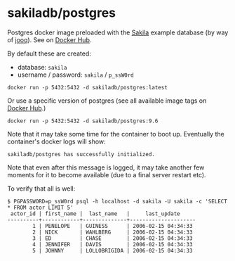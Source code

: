 # sakiladb/postgres

Postgres docker image preloaded with the [Sakila](https://dev.mysql.com/doc/sakila/en/) example
database (by way of [jooq](https://www.jooq.org/sakila)).
See on [Docker Hub](https://hub.docker.com/r/sakiladb/postgres).

By default these are created:
- database: `sakila`
- username / password: `sakila` / `p_ssW0rd`



```shell script
docker run -p 5432:5432 -d sakiladb/postgres:latest
```

Or use a specific version of postgres (see all available image tags
on [Docker Hub](https://hub.docker.com/r/sakiladb/postgres/tags).)

```shell script
docker run -p 5432:5432 -d sakiladb/postgres:9.6
```



Note that it may take some time for the container to boot up.
Eventually the container's docker logs will show:

```
sakiladb/postgres has successfully initialized.
```

Note that even after this message is logged, it may take another few moments for
it to become available (due to a final server restart etc).


To verify that all is well:

```shell script
$ PGPASSWORD=p_ssW0rd psql -h localhost -d sakila -U sakila -c 'SELECT * FROM actor LIMIT 5'
 actor_id | first_name |  last_name   |     last_update
----------+------------+--------------+---------------------
        1 | PENELOPE   | GUINESS      | 2006-02-15 04:34:33
        2 | NICK       | WAHLBERG     | 2006-02-15 04:34:33
        3 | ED         | CHASE        | 2006-02-15 04:34:33
        4 | JENNIFER   | DAVIS        | 2006-02-15 04:34:33
        5 | JOHNNY     | LOLLOBRIGIDA | 2006-02-15 04:34:33
```
